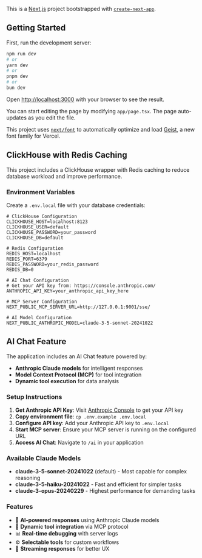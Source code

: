 This is a [Next.js](https://nextjs.org) project bootstrapped with [`create-next-app`](https://nextjs.org/docs/app/api-reference/cli/create-next-app).

## Getting Started

First, run the development server:

```bash
npm run dev
# or
yarn dev
# or
pnpm dev
# or
bun dev
```

Open [http://localhost:3000](http://localhost:3000) with your browser to see the result.

You can start editing the page by modifying `app/page.tsx`. The page auto-updates as you edit the file.

This project uses [`next/font`](https://nextjs.org/docs/app/building-your-application/optimizing/fonts) to automatically optimize and load [Geist](https://vercel.com/font), a new font family for Vercel.

## ClickHouse with Redis Caching

This project includes a ClickHouse wrapper with Redis caching to reduce database workload and improve performance.

### Environment Variables

Create a `.env.local` file with your database credentials:

```env
# ClickHouse Configuration
CLICKHOUSE_HOST=localhost:8123
CLICKHOUSE_USER=default
CLICKHOUSE_PASSWORD=your_password
CLICKHOUSE_DB=default

# Redis Configuration
REDIS_HOST=localhost
REDIS_PORT=6379
REDIS_PASSWORD=your_redis_password
REDIS_DB=0

# AI Chat Configuration
# Get your API key from: https://console.anthropic.com/
ANTHROPIC_API_KEY=your_anthropic_api_key_here

# MCP Server Configuration
NEXT_PUBLIC_MCP_SERVER_URL=http://127.0.0.1:9001/sse/

# AI Model Configuration
NEXT_PUBLIC_ANTHROPIC_MODEL=claude-3-5-sonnet-20241022
```

## AI Chat Feature

The application includes an AI Chat feature powered by:
- **Anthropic Claude models** for intelligent responses
- **Model Context Protocol (MCP)** for tool integration
- **Dynamic tool execution** for data analysis

### Setup Instructions

1. **Get Anthropic API Key**: Visit [Anthropic Console](https://console.anthropic.com/) to get your API key
2. **Copy environment file**: `cp .env.example .env.local`
3. **Configure API key**: Add your Anthropic API key to `.env.local`
4. **Start MCP server**: Ensure your MCP server is running on the configured URL
5. **Access AI Chat**: Navigate to `/ai` in your application

### Available Claude Models

- **claude-3-5-sonnet-20241022** (default) - Most capable for complex reasoning
- **claude-3-5-haiku-20241022** - Fast and efficient for simpler tasks
- **claude-3-opus-20240229** - Highest performance for demanding tasks

### Features

- 🤖 **AI-powered responses** using Anthropic Claude models
- 🔧 **Dynamic tool integration** via MCP protocol
- 📊 **Real-time debugging** with server logs
- ⚙️ **Selectable tools** for custom workflows
- 🔄 **Streaming responses** for better UX
